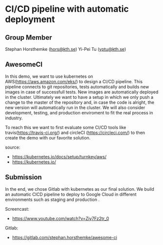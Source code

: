# CI/CD pipeline with automatic deployment 

## Group Member
Stephan Horsthemke (hors@kth.se)
Yi-Pei Tu (yptu@kth.se)

## AwesomeCI

In this demo, we want to use kubernetes on AWS(https://aws.amazon.com/eks/) to design a CI/CD pipeline.
This pipeline connects to git repositories, tests automatically and builds new images in case of successfull tests. New images are automatically deployed in the cluster. Ultimately we want to have a setup in which we only push a change to the master of the repository and, in case the code is alright, the new version will automatically run in the cluster. We will also consider development, testing, and production enviroment to fit the real process in industry.

To reach this we want to first evaluate some CI/CD tools like travis(https://travis-ci.org/) and circleCI (https://circleci.com/) to then create the demo with our favorite solution.

source:
- https://kubernetes.io/docs/setup/turnkey/aws/
- https://kubernetes.io/

## Submission
In the end, we chose Gitlab with kubernetes as our final solution. We build an automatic CICD pipeline to deploy to Google Cloud in different environments such as staging and production .

Screencast:
- https://www.youtube.com/watch?v=Ziy7Fz2tr_0

Gitlab:
- https://gitlab.com/stephan.horsthemke/awesome-ci
